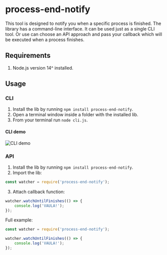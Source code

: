 # process-end-notify

This tool is designed to notify you when a specific process is finished. The library has a command-line interface. It can be used just as a single CLI tool. Or use can choose an API approach and pass your callback which will be executed when a process finishes.

## Requirements

1. Node.js version 14^ installed.

## Usage
### CLI
1. Install the lib by running `npm install process-end-notify`.
2. Open a terminal window inside a folder with the installed lib.
3. From your terminal run `node cli.js`.

#### CLI demo
![CLI demo](https://raw.githubusercontent.com/NeliHarbuzava/process-end-notify/master/demo/cli-demo.gif?token=AHNLBWES5RVJPDZHBCQD5GTAWOYCQ)

### API
1. Install the lib by running `npm install process-end-notify`.
2. Import the lib:
```js
const watcher = require('process-end-notify');
```
3. Attach callback function:
```js
watcher.watchUntilFinishes(() => {
    console.log('VAULA!');
});
```

Full example:
```js
const watcher = require('process-end-notify');

watcher.watchUntilFinishes(() => {
    console.log('VAULA!');
});
```